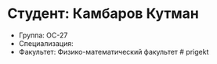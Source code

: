 # Студент: Камбаров Кутман
- Группа: ОС-27
- Специализация: 
- Факультет: Физико-математический факультет
#   p r i g e k t  
 